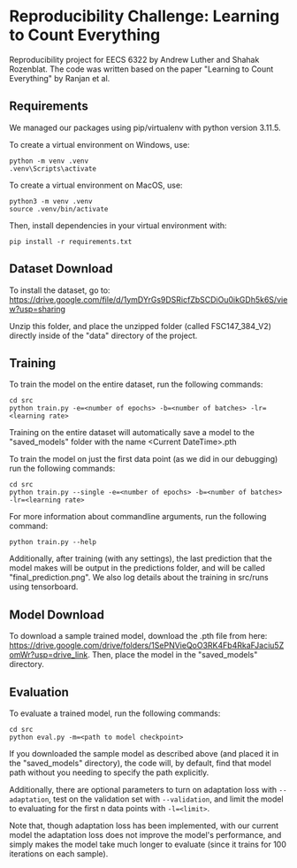 # Reproducibility Challenge: Learning to Count Everything
Reproducibility project for EECS 6322 by Andrew Luther and Shahak Rozenblat.
The code was written based on the paper "Learning to Count Everything" by Ranjan et al.

## Requirements

We managed our packages using pip/virtualenv with python version 3.11.5.

To create a virtual environment on Windows, use:

```
python -m venv .venv
.venv\Scripts\activate
```

To create a virtual environment on MacOS, use:
```
python3 -m venv .venv
source .venv/bin/activate
```

Then, install dependencies in your virtual environment with:
```
pip install -r requirements.txt
```

## Dataset Download

To install the dataset, go to:
https://drive.google.com/file/d/1ymDYrGs9DSRicfZbSCDiOu0ikGDh5k6S/view?usp=sharing 

Unzip this folder, and place the unzipped folder (called FSC147_384_V2) directly inside of the "data" directory of the project.

## Training

To train the model on the entire dataset, run the following commands:
```
cd src
python train.py -e=<number of epochs> -b=<number of batches> -lr=<learning rate>
```

Training on the entire dataset will automatically save a model to the "saved_models" folder with the name \<Current DateTime\>.pth

To train the model on just the first data point (as we did in our debugging) run the following commands:
```
cd src
python train.py --single -e=<number of epochs> -b=<number of batches> -lr=<learning rate>
```

For more information about commandline arguments, run the following command:
```
python train.py --help
```

Additionally, after training (with any settings), the last prediction that the model makes will be output in the predictions folder, and will be called "final_prediction.png". We also log details about the training in src/runs using tensorboard.

## Model Download

To download a sample trained model, download the .pth file from here: https://drive.google.com/drive/folders/1SePNVieQoO3RK4Fb4RkaFJaciu5ZomWr?usp=drive_link. Then, place the model in the "saved_models" directory.

## Evaluation

To evaluate a trained model, run the following commands:
```
cd src
python eval.py -m=<path to model checkpoint>
```

If you downloaded the sample model as described above (and placed it in the "saved_models" directory), the code will, by default, find that model path without you needing to specify the path explicitly.

Additionally, there are optional parameters to turn on adaptation loss with ```--adaptation```, test on the validation set with ```--validation```, and limit the model to evaluating for the first n data points with ```-l=<limit>```.

Note that, though adaptation loss has been implemented, with our current model the adaptation loss does not improve the model's performance, and simply makes the model take much longer to evaluate (since it trains for 100 iterations on each sample).
